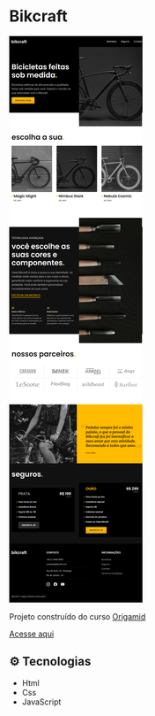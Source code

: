 # Bikcraft

![preview](/img/rafaluckk.github.io_bikcraft_.png)


Projeto construído do curso <a href="https://www.origamid.com/">Origamid</a>

<a href="https://rafaluckk.github.io/bikcraft/">Acesse aqui</a>




## ⚙ Tecnologias

- Html
- Css
- JavaScript


<br>
